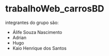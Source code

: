 # trabalhoWeb_carrosBD
integrantes do grupo são:

 * Álife Souza Nascimento
 * Adrian
 * Hugo
 * Kaio Henrique dos Santos
